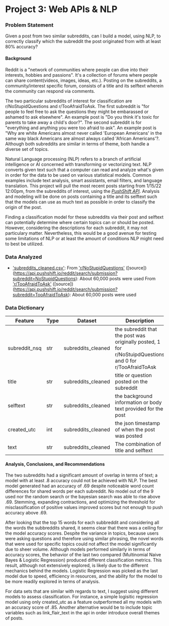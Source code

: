 # Project 3: Web APIs & NLP

### Problem Statement
Given a post from two similar subreddits, can I build a model, using NLP, to correctly classify which the subreddit the post originated from with at least 80% accuracy?

#### Background
Reddit is a "network of communities where people can dive into their interests, hobbies and passions". It's a collection of forums where people can share content(videos, images, ideas, etc.). Posting on the subreddits, a community/interest specific forum, consists of a title and its selftext wherein the community can respond via comments. 

The two particular subreddits of interest for classification are r/NoStupidQuestions and r/TooAfraidToAsk. The first subreddit is "for people to feel free to ask the questions they might be embarassed or ashamed to ask elsewhere". An example post is "Do you think it's toxic for parents to take away a child's door?". The second subreddit is for "everything and anything you were too afraid to ask". An example post is "Why are white Americans almost never called 'European Americans' in the same way black Americans are almost always called 'African Americans'?. Although both subreddits are similar in terms of theme, both handle a diverse set of topics. 

Natural Language processing (NLP) refers to a branch of artificial intelligence or AI concerned with transforming or vectorizing text. NLP converts given text such that a computer can read and analyze what's given in order for the data to be used on various statistical models. Common examples include text analysis, smart assistants, email filters, and language translation. This project will pull the most recent posts starting from 1/15/22 12:00pm, from the subreddits of interest, using the [*PushShift API*](https://github.com/pushshift/api). Analysis and modeling will be done on posts containing a title and its selftext such that the models can use as much text as possible in order to classify the origin of the post. 

Finding a classification model for these subreddits via their post and selftext can potentially determine where certain topics can or should be posted. However, considering the descriptions for each subreddit, it may not particulary matter. Nevertheless, this would be a good avenue for testing some limitations of NLP or at least the amount of conditions NLP might need to best be utilized. 

### Data Analyzed
* ['subreddits_cleaned.csv'](./data/subreddits_cleaned.csv):
From ['r/NoStupidQuestions'](https://www.reddit.com/r/NoStupidQuestions/) ([source]) (https://api.pushshift.io/reddit/search/submission?subreddit=NoStupidQuestions): About 60,000 posts were used
From ['r/TooAfraidToAsk'](https://www.reddit.com/r/TooAfraidToAsk/) ([source]) (https://api.pushshift.io/reddit/search/submission?subreddit=TooAfraidToAsk): About 60,000 posts were used

### Data Dictionary
|Feature|Type|Dataset|Description|
|---|---|---|---|
|subreddit_nsq|str|subreddits_cleaned|the subreddit that the post was originally posted, 1 for r/NoStuipdQuestions and 0 for r/TooAfraidToAsk|
|title|str|subreddits_cleaned|title or question posted on the subreddit|
|selftext|str|subreddits_cleaned|the background information or body text provided for the post|
|created_utc|int|subreddits_cleaned|the json timestamp of when the post was posted|
|text|str|subreddits_cleaned|The combination of title and selftext|


#### Analysis, Conclusions, and Recommendations
The two subreddits had a significant amount of overlap in terms of text; a model with at least .8 accuracy could not be achieved with NLP. The best model generated had an accuracy of .69 despite noticeable word count differences for shared words per each subreddit. No model out of the 9 used nor the random search or the bayesian search was able to rise above .69. Stemming, expanding contractions, and optimizing the threshold for misclassification of positive values improved scores but not enough to push accuracy above .69.

After looking that the top 15 words for each subbreddit and considering all the words the subbreddits shared, it seems clear that there was a ceiling for the model accuracy scores. Despite the variance in topics, because users were asking questions and therefore using similar phrasing, the novel words that were used for specific topics could not affect the model significantly due to sheer volume. Although models performed similarly in terms of accuracy scores, the behavior of the last two compared (Multinomial Naive Bayes & Logistic Regression) produced different classification metrics. This result, although not extensively explored, is likely due to the different mechanics behind the models. Logistic Regression was picked as the last model due to speed, efficiency in resources, and the ability for the model to be more readily explored in terms of analysis. 

For data sets that are similar with regards to text, I suggest using different models to assess classification. For instance, a simple logisitic regression model using only created_utc as a feature outperformed all my models with an accuracy score of .85. Another alternative would be to include topic variables such as link_flair_text in the api in order introduce overall themes of posts. 

